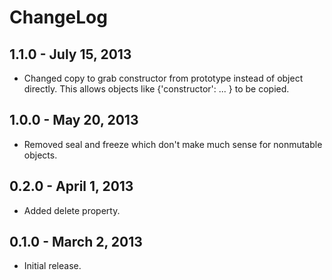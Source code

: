 # ChangeLog #

## 1.1.0 - July 15, 2013 ##
* Changed copy to grab constructor from prototype instead of object directly.
  This allows objects like {'constructor': ... } to be copied.

## 1.0.0 - May 20, 2013 ##
* Removed seal and freeze which don't make much sense for nonmutable objects.

## 0.2.0 - April 1, 2013 ##
* Added delete property.

## 0.1.0 - March 2, 2013 ##
* Initial release.
